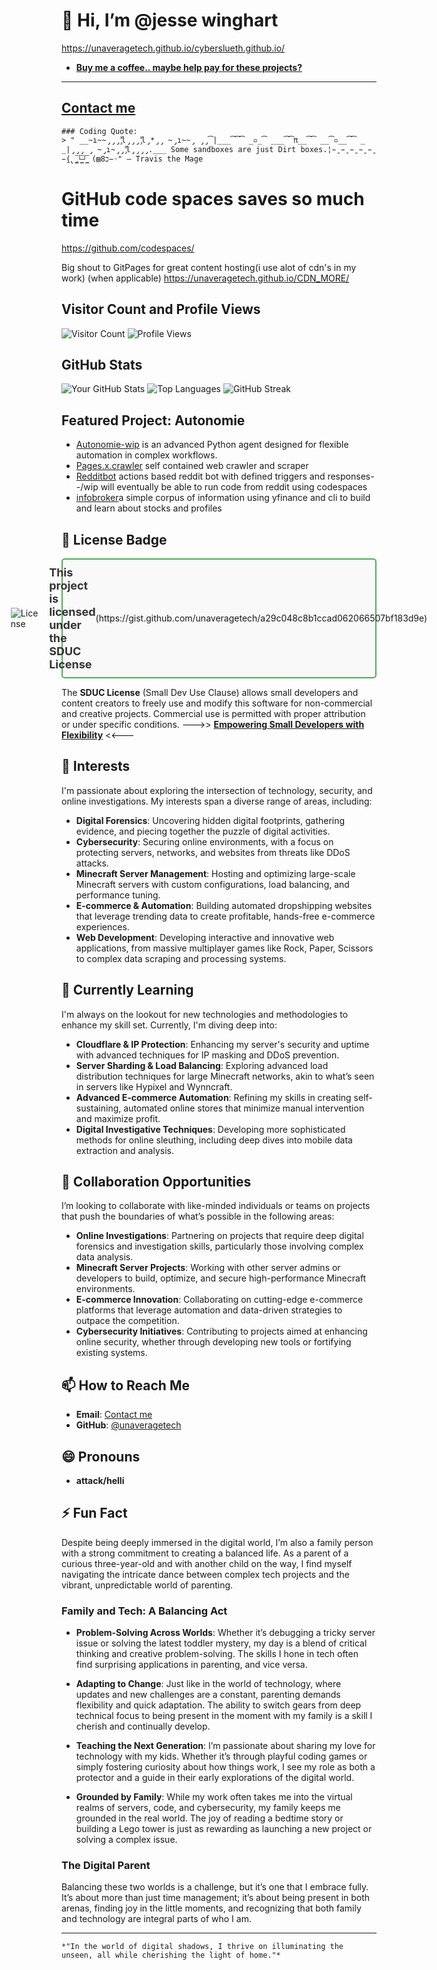 # 👋 Hi, I’m @jesse winghart
https://unaveragetech.github.io/cyberslueth.github.io/

- **[Buy me a coffee.. maybe help pay for these projects?](https://www.paypal.com/donate/?hosted_button_id=2RXWCC28FJ79N)**

-----
[Contact me](https://formsubmit.co/el/sumuhu) 
-----

```
### Coding Quote:
> " __̴ı̴̴̡̡̡ ̡͌l̡̡̡ ̡͌l̡*̡̡ ̴̡ı̴̴̡ ̡̡͡|̲̲̲͡͡͡ ̲▫̲͡ ̲̲̲͡͡π̲̲͡͡ ̲̲͡▫̲̲͡͡ ̲|̡̡̡ ̡ ̴̡ı̴̡̡ ̡͌l̡̡̡̡.___ Some sandboxes are just Dirt boxes.¦̵̱ ̵̱ ̵̱ ̵̱ ̵̱(̢ ̡͇̅└͇̅┘͇̅ (▤8כ−◦" — Travis the Mage

```
# GitHub code spaces saves so much time 
https://github.com/codespaces/

Big shout to GitPages for great content hosting(i use alot of cdn's in my work) (when applicable)
https://unaveragetech.github.io/CDN_MORE/

## Visitor Count and Profile Views
![Visitor Count](https://visitor-badge.laobi.icu/badge?page_id=unaveragetech) 
![Profile Views](https://komarev.com/ghpvc/?username=unaveragetech)

## GitHub Stats
![Your GitHub Stats](https://github-readme-stats.vercel.app/api?username=unaveragetech&show_icons=true&theme=radical) 
![Top Languages](https://github-readme-stats.vercel.app/api/top-langs/?username=unaveragetech&layout=compact&theme=radical) 
![GitHub Streak](https://github-readme-streak-stats.herokuapp.com/?user=unaveragetech&theme=dark)

## Featured Project: Autonomie
- [Autonomie-wip](https://github.com/unaveragetech/autonomie) is an advanced Python agent designed for flexible automation in complex workflows.
- [Pages.x.crawler](https://github.com/unaveragetech/PagesXcrawler) self contained web crawler and scraper
- [Redditbot](https://github.com/unaveragetech/redditbot) actions based reddit bot with defined triggers and responses--/wip will eventually be able to run code from reddit using codespaces
- [infobroker](https://github.com/unaveragetech/Infobroker)a simple corpus of information using yfinance and cli to build and learn about stocks and profiles


## 📜 License Badge
<div style="display: flex; align-items: center; justify-content: center; padding: 10px; border: 2px solid #4CAF50; border-radius: 5px; background-color: #f9f9f9;">
    <img src="https://img.shields.io/badge/SDUC-GREEN.svg" alt="License" style="margin-right: 10px;">
    <span style="font-size: 18px; font-weight: bold; color: #333;">This project is licensed under the SDUC License</span> (https://gist.github.com/unaveragetech/a29c048c8b1ccad062066507bf183d9e)
</div>

The **SDUC License** (Small Dev Use Clause) allows small developers and content creators to freely use and modify this software for non-commercial and creative projects. Commercial use is permitted with proper attribution or under specific conditions.
  --->>   [**Empowering Small Developers with Flexibility**](https://gist.github.com/unaveragetech/a29c048c8b1ccad062066507bf183d9e)   <<---

## 👀 Interests

I'm passionate about exploring the intersection of technology, security, and online investigations. My interests span a diverse range of areas, including:

- **Digital Forensics**: Uncovering hidden digital footprints, gathering evidence, and piecing together the puzzle of digital activities.
- **Cybersecurity**: Securing online environments, with a focus on protecting servers, networks, and websites from threats like DDoS attacks.
- **Minecraft Server Management**: Hosting and optimizing large-scale Minecraft servers with custom configurations, load balancing, and performance tuning.
- **E-commerce & Automation**: Building automated dropshipping websites that leverage trending data to create profitable, hands-free e-commerce experiences.
- **Web Development**: Developing interactive and innovative web applications, from massive multiplayer games like Rock, Paper, Scissors to complex data scraping and processing systems.

## 🌱 Currently Learning

I'm always on the lookout for new technologies and methodologies to enhance my skill set. Currently, I'm diving deep into:

- **Cloudflare & IP Protection**: Enhancing my server's security and uptime with advanced techniques for IP masking and DDoS prevention.
- **Server Sharding & Load Balancing**: Exploring advanced load distribution techniques for large Minecraft networks, akin to what’s seen in servers like Hypixel and Wynncraft.
- **Advanced E-commerce Automation**: Refining my skills in creating self-sustaining, automated online stores that minimize manual intervention and maximize profit.
- **Digital Investigative Techniques**: Developing more sophisticated methods for online sleuthing, including deep dives into mobile data extraction and analysis.

## 💞️ Collaboration Opportunities

I’m looking to collaborate with like-minded individuals or teams on projects that push the boundaries of what’s possible in the following areas:

- **Online Investigations**: Partnering on projects that require deep digital forensics and investigation skills, particularly those involving complex data analysis.
- **Minecraft Server Projects**: Working with other server admins or developers to build, optimize, and secure high-performance Minecraft environments.
- **E-commerce Innovation**: Collaborating on cutting-edge e-commerce platforms that leverage automation and data-driven strategies to outpace the competition.
- **Cybersecurity Initiatives**: Contributing to projects aimed at enhancing online security, whether through developing new tools or fortifying existing systems.

## 📫 How to Reach Me

- **Email**: [Contact me](https://formsubmit.co/el/sumuhu) 
- **GitHub**: [@unaveragetech](https://github.com/unaveragetech)

## 😄 Pronouns

- **attack/helli**

## ⚡ Fun Fact

Despite being deeply immersed in the digital world, I’m also a family person with a strong commitment to creating a balanced life. As a parent of a curious three-year-old and with another child on the way, I find myself navigating the intricate dance between complex tech projects and the vibrant, unpredictable world of parenting. 

### Family and Tech: A Balancing Act

- **Problem-Solving Across Worlds**: Whether it’s debugging a tricky server issue or solving the latest toddler mystery, my day is a blend of critical thinking and creative problem-solving. The skills I hone in tech often find surprising applications in parenting, and vice versa.
  
- **Adapting to Change**: Just like in the world of technology, where updates and new challenges are a constant, parenting demands flexibility and quick adaptation. The ability to switch gears from deep technical focus to being present in the moment with my family is a skill I cherish and continually develop.

- **Teaching the Next Generation**: I’m passionate about sharing my love for technology with my kids. Whether it’s through playful coding games or simply fostering curiosity about how things work, I see my role as both a protector and a guide in their early explorations of the digital world.

- **Grounded by Family**: While my work often takes me into the virtual realms of servers, code, and cybersecurity, my family keeps me grounded in the real world. The joy of reading a bedtime story or building a Lego tower is just as rewarding as launching a new project or solving a complex issue.

### The Digital Parent

Balancing these two worlds is a challenge, but it’s one that I embrace fully. It’s about more than just time management; it’s about being present in both arenas, finding joy in the little moments, and recognizing that both family and technology are integral parts of who I am.

---
```
*"In the world of digital shadows, I thrive on illuminating the unseen, all while cherishing the light of home."*
```
